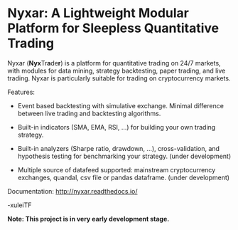# Nyxar: A Lightweight Modular Platform for Sleepless Quantitative Trading

Nyxar (**Nyx**Tr**a**de**r**) is a platform for quantitative trading on 24/7 markets, with modules for data mining, strategy backtesting, paper trading, and live trading. Nyxar is particularly suitable for trading on cryptocurrency markets. 

Features:

- Event based backtesting with simulative exchange. Minimal difference between live trading and backtesting algorithms. 

- Built-in indicators (SMA, EMA, RSI, ...) for building your own trading strategy. 

- Built-in analyzers (Sharpe ratio, drawdown, ...), cross-validation, and hypothesis testing for benchmarking your strategy. (under development)

- Multiple source of datafeed supported: mainstream cryptocurrency exchanges, quandal, csv file or pandas dataframe. (under development)

Documentation: http://nyxar.readthedocs.io/

-xuleiTF

**Note: This project is in very early development stage.**
